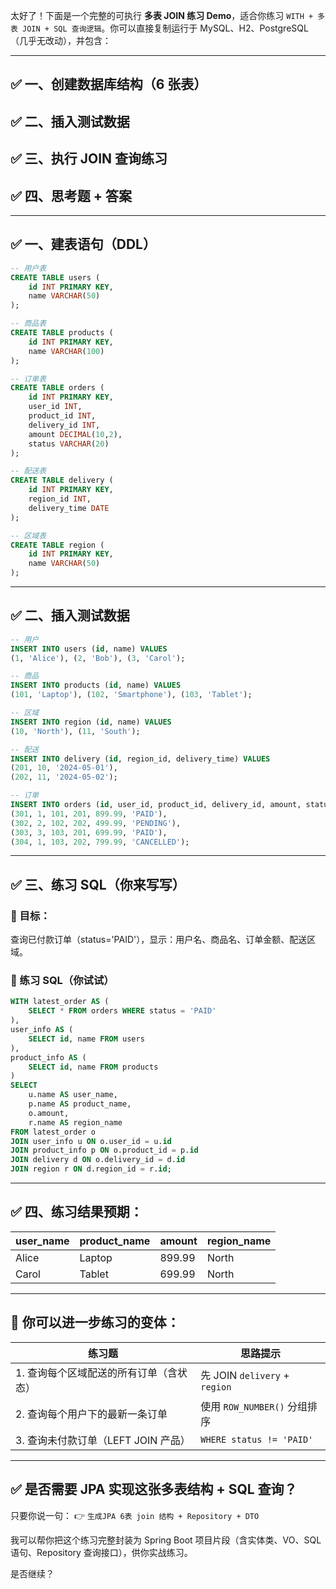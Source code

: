 太好了！下面是一个完整的可执行 **多表 JOIN 练习 Demo**，适合你练习 `WITH + 多表 JOIN + SQL 查询逻辑`。你可以直接复制运行于 MySQL、H2、PostgreSQL（几乎无改动），并包含：

---

## ✅ 一、创建数据库结构（6 张表）

## ✅ 二、插入测试数据

## ✅ 三、执行 JOIN 查询练习

## ✅ 四、思考题 + 答案

---

## ✅ 一、建表语句（DDL）

```sql
-- 用户表
CREATE TABLE users (
    id INT PRIMARY KEY,
    name VARCHAR(50)
);

-- 商品表
CREATE TABLE products (
    id INT PRIMARY KEY,
    name VARCHAR(100)
);

-- 订单表
CREATE TABLE orders (
    id INT PRIMARY KEY,
    user_id INT,
    product_id INT,
    delivery_id INT,
    amount DECIMAL(10,2),
    status VARCHAR(20)
);

-- 配送表
CREATE TABLE delivery (
    id INT PRIMARY KEY,
    region_id INT,
    delivery_time DATE
);

-- 区域表
CREATE TABLE region (
    id INT PRIMARY KEY,
    name VARCHAR(50)
);
```

---

## ✅ 二、插入测试数据

```sql
-- 用户
INSERT INTO users (id, name) VALUES 
(1, 'Alice'), (2, 'Bob'), (3, 'Carol');

-- 商品
INSERT INTO products (id, name) VALUES 
(101, 'Laptop'), (102, 'Smartphone'), (103, 'Tablet');

-- 区域
INSERT INTO region (id, name) VALUES 
(10, 'North'), (11, 'South');

-- 配送
INSERT INTO delivery (id, region_id, delivery_time) VALUES 
(201, 10, '2024-05-01'), 
(202, 11, '2024-05-02');

-- 订单
INSERT INTO orders (id, user_id, product_id, delivery_id, amount, status) VALUES
(301, 1, 101, 201, 899.99, 'PAID'),
(302, 2, 102, 202, 499.99, 'PENDING'),
(303, 3, 103, 201, 699.99, 'PAID'),
(304, 1, 103, 202, 799.99, 'CANCELLED');
```

---

## ✅ 三、练习 SQL（你来写写）

### 🎯 目标：

查询已付款订单（status='PAID'），显示：用户名、商品名、订单金额、配送区域。

### 📝 练习 SQL（你试试）

```sql
WITH latest_order AS (
    SELECT * FROM orders WHERE status = 'PAID'
),
user_info AS (
    SELECT id, name FROM users
),
product_info AS (
    SELECT id, name FROM products
)
SELECT 
    u.name AS user_name,
    p.name AS product_name,
    o.amount,
    r.name AS region_name
FROM latest_order o
JOIN user_info u ON o.user_id = u.id
JOIN product_info p ON o.product_id = p.id
JOIN delivery d ON o.delivery_id = d.id
JOIN region r ON d.region_id = r.id;
```

---

## ✅ 四、练习结果预期：

| user\_name | product\_name | amount | region\_name |
| ---------- | ------------- | ------ | ------------ |
| Alice      | Laptop        | 899.99 | North        |
| Carol      | Tablet        | 699.99 | North        |

---

## 🧠 你可以进一步练习的变体：

| 练习题                      | 思路提示                         |
| ------------------------ | ---------------------------- |
| 1. 查询每个区域配送的所有订单（含状态）    | 先 JOIN `delivery` + `region` |
| 2. 查询每个用户下的最新一条订单        | 使用 `ROW_NUMBER()` 分组排序       |
| 3. 查询未付款订单（LEFT JOIN 产品） | `WHERE status != 'PAID'`     |

---

## ✅ 是否需要 JPA 实现这张多表结构 + SQL 查询？

只要你说一句：
👉 `生成JPA 6表 join 结构 + Repository + DTO`

我可以帮你把这个练习完整封装为 Spring Boot 项目片段（含实体类、VO、SQL语句、Repository 查询接口），供你实战练习。

是否继续？
